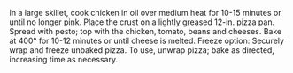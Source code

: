 In a large skillet, cook chicken in oil over medium heat for 10-15 minutes or until no longer pink. Place the crust on a lightly greased 12-in. pizza pan. Spread with pesto; top with the chicken, tomato, beans and cheeses. Bake at 400° for 10-12 minutes or until cheese is melted. Freeze option: Securely wrap and freeze unbaked pizza. To use, unwrap pizza; bake as directed, increasing time as necessary.